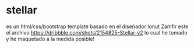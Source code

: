 # stellar
es un html/css/bootstrap template basado en el diseñador Ionut Zamfir 
este el archivo https://dribbble.com/shots/2154825-Stellar-v2
lo cual he tomado y he maquetado a la medida posible!
